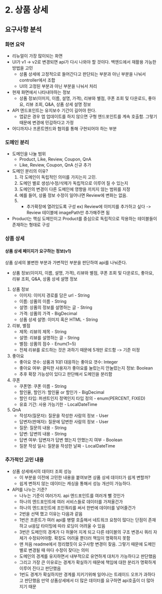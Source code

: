 # 2. 상품 상세

## 요구사항 분석

### 화면 요약
- 리뉴얼이 가장 많이되는 화면
- UI가 v1 -> v2로 변경되면 api가 다시 나와야 할 것이다. 백엔드에서 재활용 가능한 방법을 고민
  - 상품 상세에 고정적으로 들어간다고 판단되는 부분과 아닌 부분을 나눠서 controller에서 조합
  - UI의 고정된 부분과 아닌 부분을 나눠서 처리
- 현재 화면에서 나타내야하는 정보
  - 상품 정보(이미지, 이름, 설명, 가격), 리뷰와 별점, 쿠폰 조회 및 다운로드, 좋아요, 리뷰 조회, Q&A, 상품 상세 설명 정보
- API 엔드포인트는 유지보수 기간이 길어야 한다.
  - 앱같은 경우 엡 업데이트를 하지 않으면 구형 엔드포인트를 계속 호출함. 그렇기 때문에 변경에 민감하다고 가정
- 어디까지나 프론트엔드와 협의를 통해 구현되어야 하는 부분

### 도메인 분리
- 도메인을 나눌 범위
  - Product, Like, Review, Coupon, QnA
  - Like, Review, Coupon, QnA 신규 추가
- 도메인 분리의 이유?
  1. 각 도메인이 독립적인 의미를 가지는지 고민.
  2. 도메인 별로 생성/수정/삭제가 독립적으로 이루어 질 수 있는지
  3. 도메인의 변경이 다른 도메인에 영향을 끼치지 않는 범위를 지정
  4. 예를 들어, 상품 정보 수정이 일어나면 Review에 변화는 없음.
  5. + 추가확장에 열려있도록 구성 ex) Review에 이미지를 추가하고 싶다 -> Review 테이블에 imagePath만 추가해주면 됨
- Product는 핵심 도메인이고 Product를 중심으로 독립적으로 작용하는 테이블들이 존재하는 형태로 구성

### 상품 상세

#### 상품 상세 페이지가 요구하는 정보(v1)
상품 상세의 불변한 부분과 가변적인 부분을 판단하여 api를 나눠준다.
- 상품 정보(이미지, 이름, 설명, 가격), 리뷰와 별점, 쿠폰 조회 및 다운로드, 좋아요, 리뷰 조회, Q&A, 상품 상세 설명 정보
1. 상품 정보
   - 이미지: 이미지 경로를 담은 url - String
   - 이름: 상품의 이름 - String
   - 설명: 상품의 정보를 설명하는 글 - String
   - 가격: 상품의 가격 - BigDecimal
   - 상품 상세 설명: 이미지 혹은 HTML - String
2. 리뷰, 별점
   - 제목: 리뷰의 제목 - String
   - 설명: 리뷰를 설명하는 글 - String
   - 별점: 상품의 점수 - Enum(1~5)
   - 전체 리뷰를 로드하는 것은 과하기 때문에 5개만 로드함 -> 기준 미정
3. 좋아요
   - 좋아요 갯수: 상품과 1대1 대응하는 좋아요 갯수: Integer
   - 좋아요 여부: 클릭한 사용자가 좋아요를 눌렀는지 안눌렀는지 정보: Boolean
   - 추후 확장 가능성이 있다고 판단해서 도메인을 분리함
4. 쿠폰
   - 쿠폰명: 쿠폰 이름 - String
   - 할인율, 할인가: 할인율 or 할인가 - BigDecimal
   - 할인 타입: 퍼센트인지 정액인지 타입 정의 - enum(PERCENT, FIXED)
   - 유효 기간: 사용 가능기한 - LocalDateTime
5. QnA
   - 작성자(질문자): 질문을 작성한 사람의 정보 - User
   - 답변자(판매자): 질문에 답변한 사람의 정보 - User
   - 질문: 질문의 내용 - String
   - 답변: 답변의 내용 - String
   - 답변 여부: 답변자가 답변 했는지 안했는지 여부 - Boolean
   - 질문 작성 일시: 질문을 작성한 날짜 - LocalDateTime

### 추가적인 고민 내용
- 상품 상세에서의 데이터 조회 성능
  - 이 부분을 이전에 고민한 내용을 붙여보면 상품 상세 데이터가 쉽게 변할까?
  - 쉽게 변하지 않는 데이터는 캐싱을 통해서 성능 개선이 가능하다.
- API를 나누는 기준?
  - 나누는 기준이 여러가지. api 엔드포인트를 여러개 뺄 것인가
  - 하나의 엔드포인트에 여러 서비스들로 데이터를 가져올건가
  - 하나의 엔드포인트에 조인쿼리를 써서 한번에 데이터를 넣어줄건가
  - 2번을 선택 했고 이유는 다음과 같음
  - 1번은 프론트가 여러 api를 병렬 호출해서 네트워크 요청이 많다는 단점이 존재하고 ui응답 타이밍에 따라 로딩이 어려울 수 있음
  - 3번은 도메인의 경계가 다 허물어 지게 되고 다른 테이블의 구조 변경시 쿼리 자체가 수정되어야함. 확장도 어려울 뿐더러 책임이 명확하지 못함
  - 맨 처음 readme에서 정리했듯이 요구사항 변경이 잦음. 그렇기 때문에 도메인 별로 변경될 때 마다 수정이 잦다는 의미
  - 도메인의 경계를 유지하면서 내부적으로 유연하게 대처가 가능하다고 판단했음
  - 그리고 가장 큰 이유로는 경계가 확실하기 때문에 책임에 대한 분리가 명확하게 이루어 진다고 판단했음
  - 1번도 경계가 확실하지만 경계를 지키기위해 일어나는 트레이드 오프가 과하다고 판단했음 만약 상품상세에서 더 많은 데이터를 요구하면 api호출이 더 많아지기 때문






